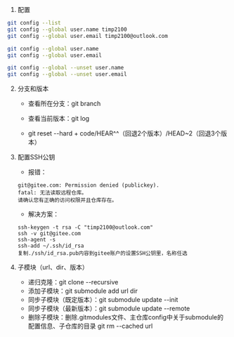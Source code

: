 1. 配置	

```bash
git config --list
git config --global user.name timp2100
git config --global user.email timp2100@outlook.com

git config --global user.name
git config --global user.email

git config --global --unset user.name
git config --global --unset user.email
```
2. 分支和版本
   
   - 查看所在分支：git branch
   
   - 查看当前版本：git log
   - git reset --hard + code/HEAR^^（回退2个版本）/HEAD~2（回退3个版本）
   
3. 配置SSH公钥
   - 报错：
   	
   	```
   	git@gitee.com: Permission denied (publickey).
   	fatal: 无法读取远程仓库。
   	请确认您有正确的访问权限并且仓库存在。
   	```
   	
   - 解决方案：
   	
   	```
   	ssh-keygen -t rsa -C "timp2100@outlook.com"
   	ssh -v git@gitee.com
   	ssh-agent -s
   	ssh-add ~/.ssh/id_rsa
   	复制./ssh/id_rsa.pub内容到gitee账户的设置SSH公钥里，名称任选
   	```
   
4. 子模块（url、dir、版本）
   - 递归克隆：git clone --recursive
   - 添加子模块：git submodule add url dir
   - 同步子模块（既定版本）：git submodule update --init
   - 同步子模块（最新版本）：git submodule update --remote
   - 删除子模块：删除.gitmodules文件、主仓库config中关于submodule的配置信息、子仓库的目录 git rm --cached url